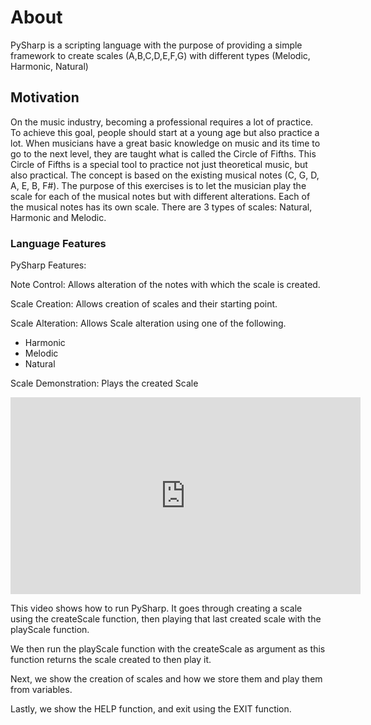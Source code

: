 # About
PySharp is a scripting language with the purpose of providing a simple framework to create scales (A,B,C,D,E,F,G) with different types (Melodic, Harmonic, Natural)

## Motivation
On the music industry, becoming a professional requires a lot of practice. To achieve this goal, people should start at a young age but also practice a lot. When musicians have a great basic knowledge on music and its time to go to the next level, they are taught what is called the Circle of Fifths. This Circle of Fifths is a special tool to practice not just theoretical music, but also practical. The concept is based on the existing musical notes (C, G, D, A, E, B, F#). The purpose of this exercises is to let the musician play the scale for each of the musical notes but with different alterations. Each of the musical notes has its own scale. There are 3 types of scales: Natural, Harmonic and Melodic. 

### Language Features
PySharp Features:

Note Control: Allows alteration of the notes with which the scale is created.

Scale Creation: Allows creation of scales and their starting point. 

Scale Alteration: Allows Scale alteration using one of the following.

- Harmonic 
- Melodic
- Natural

Scale Demonstration: Plays the created Scale

<iframe width="560" height="315" src="https://www.youtube.com/embed/SXIZRwJNH4M" frameborder="0" allow="accelerometer; autoplay; encrypted-media; gyroscope; picture-in-picture" allowfullscreen></iframe>

This video shows how to run PySharp.
It goes through creating a scale using the createScale function, then playing that last created scale with the playScale function.

We then run the playScale function with the createScale as argument as this function returns the scale created to then play it.

Next, we show the creation of scales and how we store them and play them from variables.

Lastly, we show the HELP function, and exit using the EXIT function.

